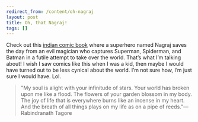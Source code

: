 ```yaml
---
redirect_from: /content/oh-nagraj
layout: post
title: Oh, that Nagraj!
tags: []
---
```

Check out this [indian comic book](http://web.archive.org/web/20051026144705/http://www.alanhunt.ca/images/nagraj/index.htm) where a superhero named Nagraj saves the day from an evil magician who captures Superman, Spiderman, and Batman in a futile attempt to take over the world. That’s what I’m talking about! I wish I saw comics like this when I was a kid, then maybe I would have turned out to be less cynical about the world. I’m not sure how, I’m just sure I would have. Lol.

> 
> "My soul is alight with your infinitude of stars. Your world has broken upon me like a flood. The flowers of your garden blossom in my body. The joy of life that is everywhere burns like an incense in my heart. And the breath of all things plays on my life as on a pipe of reeds."—Rabindranath Tagore
> 

